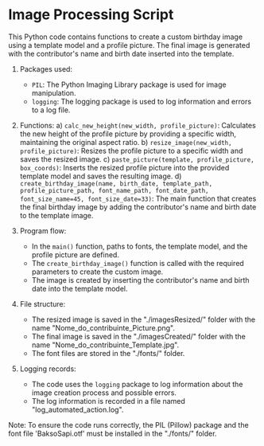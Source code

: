 # Image Processing Script

This Python code contains functions to create a custom birthday image using a template model and a profile picture. The final image is generated with the contributor's name and birth date inserted into the template.

1.  Packages used:
    
    -   `PIL`: The Python Imaging Library package is used for image manipulation.
    -   `logging`: The logging package is used to log information and errors to a log file.
2.  Functions: a) `calc_new_height(new_width, profile_picture)`: Calculates the new height of the profile picture by providing a specific width, maintaining the original aspect ratio. b) `resize_image(new_width, profile_picture)`: Resizes the profile picture to a specific width and saves the resized image. c) `paste_picture(template, profile_picture, box_coords)`: Inserts the resized profile picture into the provided template model and saves the resulting image. d) `create_birthday_image(name, birth_date, template_path, profile_picture_path, font_name_path, font_date_path, font_size_name=45, font_size_date=33)`: The main function that creates the final birthday image by adding the contributor's name and birth date to the template image.
    
3.  Program flow:
    
    -   In the `main()` function, paths to fonts, the template model, and the profile picture are defined.
    -   The `create_birthday_image()` function is called with the required parameters to create the custom image.
    -   The image is created by inserting the contributor's name and birth date into the template model.
4.  File structure:
    
    -   The resized image is saved in the "./imagesResized/" folder with the name "Nome_do_contribuinte_Picture.png".
    -   The final image is saved in the "./imagesCreated/" folder with the name "Nome_do_contribuinte_Template.jpg".
    -   The font files are stored in the "./fonts/" folder.
5.  Logging records:
    
    -   The code uses the `logging` package to log information about the image creation process and possible errors.
    -   The log information is recorded in a file named "log_automated_action.log".

Note: To ensure the code runs correctly, the PIL (Pillow) package and the font file 'BaksoSapi.otf' must be installed in the "./fonts/" folder.